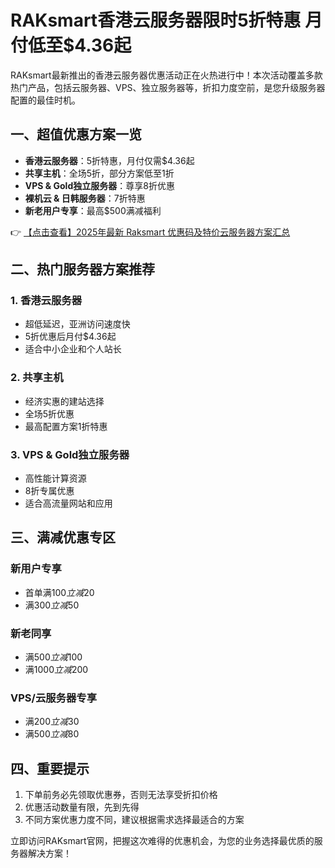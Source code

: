 # RAKsmart香港云服务器限时5折特惠 月付低至$4.36起

RAKsmart最新推出的香港云服务器优惠活动正在火热进行中！本次活动覆盖多款热门产品，包括云服务器、VPS、独立服务器等，折扣力度空前，是您升级服务器配置的最佳时机。

## 一、超值优惠方案一览

- **香港云服务器**：5折特惠，月付仅需$4.36起
- **共享主机**：全场5折，部分方案低至1折
- **VPS & Gold独立服务器**：尊享8折优惠
- **裸机云 & 日韩服务器**：7折特惠
- **新老用户专享**：最高$500满减福利

👉 [【点击查看】2025年最新 Raksmart 优惠码及特价云服务器方案汇总](https://bit.ly/raksmart)

## 二、热门服务器方案推荐

### 1. 香港云服务器
- 超低延迟，亚洲访问速度快
- 5折优惠后月付$4.36起
- 适合中小企业和个人站长

### 2. 共享主机
- 经济实惠的建站选择
- 全场5折优惠
- 最高配置方案1折特惠

### 3. VPS & Gold独立服务器
- 高性能计算资源
- 8折专属优惠
- 适合高流量网站和应用

## 三、满减优惠专区

### 新用户专享
- 首单满$100立减$20
- 满$300立减$50

### 新老同享
- 满$500立减$100
- 满$1000立减$200

### VPS/云服务器专享
- 满$200立减$30
- 满$500立减$80

## 四、重要提示

1. 下单前务必先领取优惠券，否则无法享受折扣价格
2. 优惠活动数量有限，先到先得
3. 不同方案优惠力度不同，建议根据需求选择最适合的方案

立即访问RAKsmart官网，把握这次难得的优惠机会，为您的业务选择最优质的服务器解决方案！